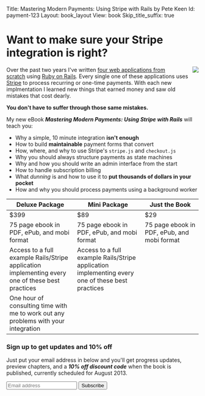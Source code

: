 Title: Mastering Modern Payments: Using Stripe with Rails by Pete Keen
Id: payment-123
Layout: book_layout
View: book
Skip_title_suffix: true

# Want to make sure your Stripe integration is right?

<p>
<img style="float: right; margin-left: 20px;" src="http://files.bugsplatcdn.com/files/e1aa9b6c8960a1012ce2/stripe_rails.png">
Over the past two years I've written <a href="/projects.html">four web applications from scratch</a> using <a href="http://rubyonrails.org">Ruby on Rails</a>. Every single one of these applications uses <a href="https://www.stripe.com">Stripe</a> to process recurring or one-time payments. With each new implmentation I learned new things that earned money and saw old mistakes that cost dearly.
</p>

**You don't have to suffer through those same mistakes.**

My new eBook <strong><em>Mastering Modern Payments: Using Stripe with Rails</em></strong> will teach you:

* Why a simple, 10 minute integration **isn't enough**
* How to build **maintainable** payment forms that convert
* How, where, and why to use Stripe's `stripe.js` and `checkout.js`
* Why you should always structure payments as state machines
* Why and how you should write an admin interface from the start
* How to handle subscription billing
* What *dunning* is and how to use it to **put thousands of dollars in
  your pocket**
* How and why you should process payments using a background worker

<table class="table table-striped pricing">
  <thead>
    <tr>
      <th style="width: 233px">Deluxe Package</th>
      <th style="width: 233px">Mini Package</th>
      <th style="width: 233px">Just the Book</th>
    </tr>
  </thead>
  <tbody>
    <tr>
      <td><span class="price">$399</span></li>
      <td><span class="price">$89</span></li>
      <td><span class="price">$29</span></li>
    </tr>
    <tr>
      <td>75 page ebook in PDF, ePub, and mobi format</td>
      <td>75 page ebook in PDF, ePub, and mobi format</td>
      <td>75 page ebook in PDF, ePub, and mobi format</td>
    </tr>
    <tr>
      <td>Access to a full example Rails/Stripe application implementing every one of these best practices</td>
      <td>Access to a full example Rails/Stripe application implementing every one of these best practices</td>
      <td></td>
    </tr>
    <tr>
      <td>One hour of consulting time with me to work out any problems with your integration</td>
      <td></td>
      <td></td>
    </tr>
  </tbody>
</table>

### Sign up to get updates and 10% off

<div class="well">
<p>Just put your email address in below and you'll get progress updates, preview chapters, and a <em><strong>10% off discount code</strong></em> when the book is published, currently scheduled for August 2013.</p>

<form action="http://bugsplat.us6.list-manage.com/subscribe/post?u=4d4742d4ee66f8c62af747acb&amp;id=1920a1a25a" method="post" class="form form-inline" target="_blank">
    <div class="input-append">
	<input type="email" value="" name="EMAIL" id="mce-EMAIL" placeholder="Email address">
	<input type="submit" value="Subscribe" name="subscribe" id="mc-embedded-subscribe" class="btn btn-primary">
    </div>
</form>
</div>